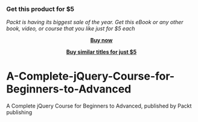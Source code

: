 
### Get this product for $5

<i>Packt is having its biggest sale of the year. Get this eBook or any other book, video, or course that you like just for $5 each</i>


<b><p align='center'>[Buy now](https://packt.link/9781838559885)</p></b>


<b><p align='center'>[Buy similar titles for just $5](https://subscription.packtpub.com/search)</p></b>


# A-Complete-jQuery-Course-for-Beginners-to-Advanced
A Complete jQuery Course for Beginners to Advanced, published by Packt publishing
